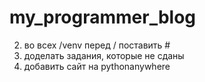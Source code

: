 # my_programmer_blog
2. во всех /venv перед / поставить #
4. доделать задания, которые не сданы
5. добавить сайт на pythonanywhere
